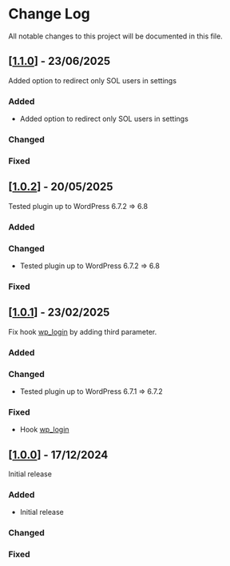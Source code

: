 # Change Log
All notable changes to this project will be documented in this file.

## [[1.1.0](https://github.com/scouting-nl/scouting-openid-connect/releases/tag/1.1.0)] - 23/06/2025
 
Added option to redirect only SOL users in settings
 
### Added

- Added option to redirect only SOL users in settings
 
### Changed

### Fixed

## [[1.0.2](https://github.com/scouting-nl/scouting-openid-connect/releases/tag/1.0.2)] - 20/05/2025
 
Tested plugin up to WordPress 6.7.2 => 6.8
 
### Added
 
### Changed

- Tested plugin up to WordPress 6.7.2 => 6.8

### Fixed

## [[1.0.1](https://github.com/scouting-nl/scouting-openid-connect/releases/tag/1.0.1)] - 23/02/2025
 
Fix hook [wp_login](https://developer.wordpress.org/reference/hooks/wp_login/) by adding third parameter.
 
### Added
 
### Changed

- Tested plugin up to WordPress 6.7.1 => 6.7.2
 
### Fixed

- Hook [wp_login](https://developer.wordpress.org/reference/hooks/wp_login/) 

## [[1.0.0](https://github.com/scouting-nl/scouting-openid-connect/releases/tag/1.0.0)] - 17/12/2024
 
Initial release
 
### Added

- Initial release
 
### Changed
 
### Fixed